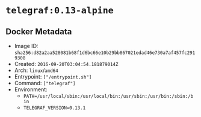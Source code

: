 # `telegraf:0.13-alpine`

## Docker Metadata

- Image ID: `sha256:d82a2aa528081b68f1d6bc66e10b29bb867021edad46e730a7af457fc2919308`
- Created: `2016-09-20T03:04:54.181879014Z`
- Arch: `linux`/`amd64`
- Entrypoint: `["/entrypoint.sh"]`
- Command: `["telegraf"]`
- Environment:
  - `PATH=/usr/local/sbin:/usr/local/bin:/usr/sbin:/usr/bin:/sbin:/bin`
  - `TELEGRAF_VERSION=0.13.1`
